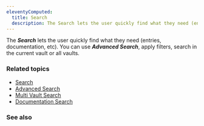 ```yaml
---
eleventyComputed:
  title: Search
  description: The Search lets the user quickly find what they need (entries, documentation, etc).
---
```

The ***Search*** lets the user quickly find what they need (entries, documentation, etc). You can use ***Advanced Search***, apply filters, search in the current vault or all vaults.

### Related topics
* [Search](/rdm/windows/commands/view/panels/search/)
* [Advanced Search](/rdm/windows/commands/view/panels/search/advanced/)
* [Multi Vault Search](/rdm/windows/commands/view/panels/search/multi-vault/)
* [Documentation Search](/rdm/windows/commands/view/panels/search/documentation/)

### See also
